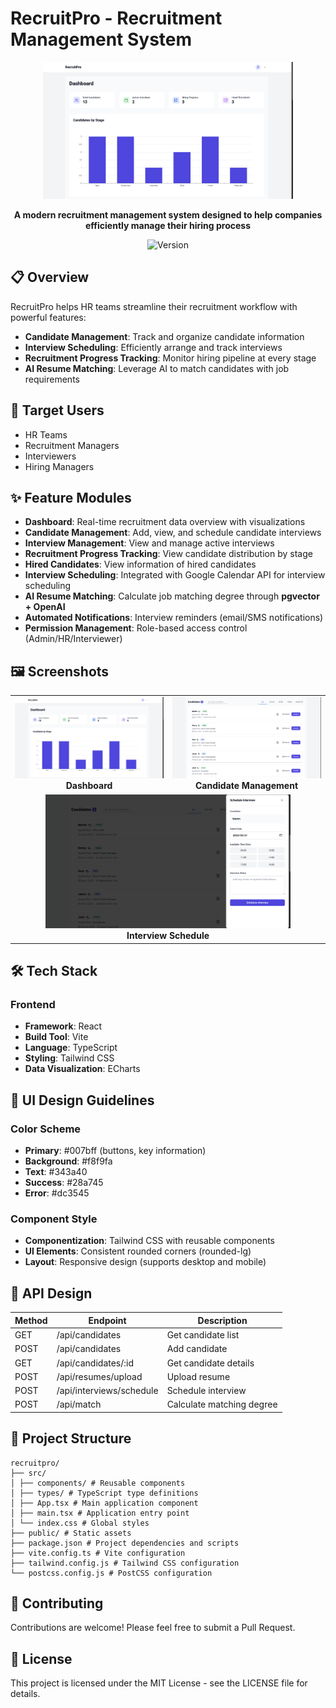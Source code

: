# RecruitPro - Recruitment Management System

<div align="center">
  <img src="./assets/project-1.png" alt="RecruitPro Dashboard" width="400">
  
  **A modern recruitment management system designed to help companies efficiently manage their hiring process**
  
  ![Version](https://img.shields.io/badge/version-1.0.0-green.svg)
</div>

## 📋 Overview

RecruitPro helps HR teams streamline their recruitment workflow with powerful features:

- **Candidate Management**: Track and organize candidate information
- **Interview Scheduling**: Efficiently arrange and track interviews
- **Recruitment Progress Tracking**: Monitor hiring pipeline at every stage
- **AI Resume Matching**: Leverage AI to match candidates with job requirements

## 🎯 Target Users

- HR Teams
- Recruitment Managers
- Interviewers
- Hiring Managers

## ✨ Feature Modules

- **Dashboard**: Real-time recruitment data overview with visualizations
- **Candidate Management**: Add, view, and schedule candidate interviews
- **Interview Management**: View and manage active interviews
- **Recruitment Progress Tracking**: View candidate distribution by stage
- **Hired Candidates**: View information of hired candidates
- **Interview Scheduling**: Integrated with Google Calendar API for interview scheduling
- **AI Resume Matching**: Calculate job matching degree through **pgvector + OpenAI**
- **Automated Notifications**: Interview reminders (email/SMS notifications)
- **Permission Management**: Role-based access control (Admin/HR/Interviewer)

## 🖼️ Screenshots

<div align="center">
  <table>
    <tr>
      <td align="center" width="50%">
        <img src="./assets/project-1.png" alt="Dashboard" width="100%"><br>
        <b>Dashboard</b>
      </td>
      <td align="center" width="50%">
        <img src="./assets/project-2.png" alt="Candidate Management" width="100%"><br>
        <b>Candidate Management</b>
      </td>
    </tr>
    <tr>
      <td align="center" colspan="2">
        <img src="./assets/project-3.png" alt="Interview Schedule" width="80%"><br>
        <b>Interview Schedule</b>
      </td>
    </tr>
  </table>
</div>

## 🛠️ Tech Stack

### Frontend
- **Framework**: React
- **Build Tool**: Vite
- **Language**: TypeScript
- **Styling**: Tailwind CSS
- **Data Visualization**: ECharts

## 🎨 UI Design Guidelines

### Color Scheme
- **Primary**: #007bff (buttons, key information)
- **Background**: #f8f9fa
- **Text**: #343a40
- **Success**: #28a745
- **Error**: #dc3545

### Component Style
- **Componentization**: Tailwind CSS with reusable components
- **UI Elements**: Consistent rounded corners (rounded-lg)
- **Layout**: Responsive design (supports desktop and mobile)

## 🔌 API Design

| Method | Endpoint | Description |
|--------|----------|-------------|
| GET | /api/candidates | Get candidate list |
| POST | /api/candidates | Add candidate |
| GET | /api/candidates/:id | Get candidate details |
| POST | /api/resumes/upload | Upload resume |
| POST | /api/interviews/schedule | Schedule interview |
| POST | /api/match | Calculate matching degree |

## 📁 Project Structure

    recruitpro/
    ├── src/
    │ ├── components/ # Reusable components
    │ ├── types/ # TypeScript type definitions
    │ ├── App.tsx # Main application component
    │ ├── main.tsx # Application entry point
    │ └── index.css # Global styles
    ├── public/ # Static assets
    ├── package.json # Project dependencies and scripts
    ├── vite.config.ts # Vite configuration
    ├── tailwind.config.js # Tailwind CSS configuration
    └── postcss.config.js # PostCSS configuration

## 🤝 Contributing

Contributions are welcome! Please feel free to submit a Pull Request.

## 📝 License

This project is licensed under the MIT License - see the LICENSE file for details.
